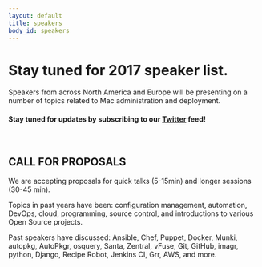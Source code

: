 ```yaml
---
layout: default
title: speakers
body_id: speakers
---
```


# Stay tuned for 2017 speaker list.

<p class="lead">
Speakers from across North America and Europe will be presenting on a number of topics related to Mac administration and deployment.
</p>

#### Stay tuned for updates by subscribing to our [Twitter](https://twitter.com/intent/follow?&screen_name=MacDevOpsYVR) feed!
<br>

## CALL FOR PROPOSALS

We are accepting proposals for quick talks (5-15min) and longer sessions (30-45 min).

Topics in past years have been: configuration management, automation, DevOps, cloud, programming, source control, and introductions to various Open Source projects.

Past speakers have discussed: Ansible, Chef, Puppet, Docker, Munki, autopkg, AutoPkgr, osquery, Santa, Zentral, vFuse, Git, GitHub, imagr, python, Django, Recipe Robot, Jenkins CI, Grr, AWS, and more.
